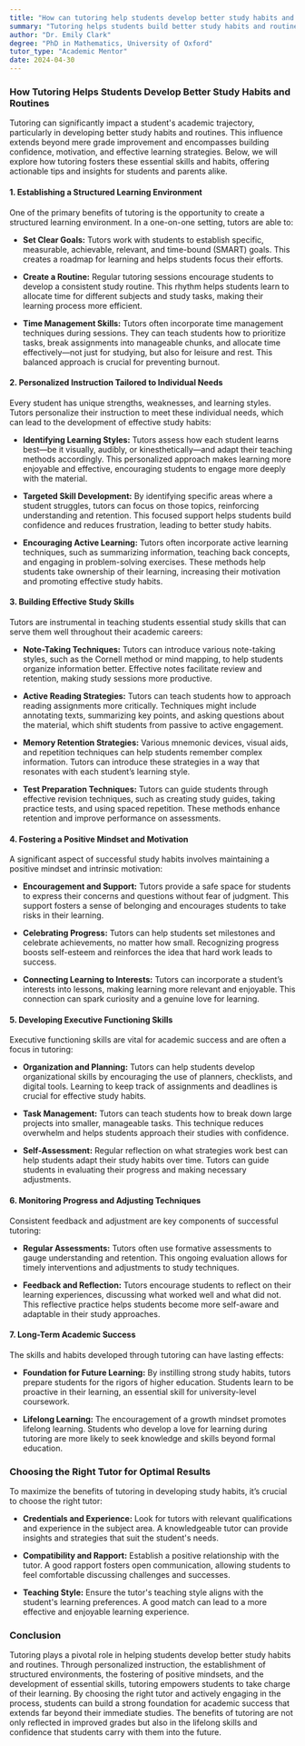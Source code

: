 ```yaml
---
title: "How can tutoring help students develop better study habits and routines?"
summary: "Tutoring helps students build better study habits and routines by providing structured learning, boosting confidence, and teaching effective strategies."
author: "Dr. Emily Clark"
degree: "PhD in Mathematics, University of Oxford"
tutor_type: "Academic Mentor"
date: 2024-04-30
---
```


### How Tutoring Helps Students Develop Better Study Habits and Routines

Tutoring can significantly impact a student's academic trajectory, particularly in developing better study habits and routines. This influence extends beyond mere grade improvement and encompasses building confidence, motivation, and effective learning strategies. Below, we will explore how tutoring fosters these essential skills and habits, offering actionable tips and insights for students and parents alike.

#### 1. Establishing a Structured Learning Environment

One of the primary benefits of tutoring is the opportunity to create a structured learning environment. In a one-on-one setting, tutors are able to:

- **Set Clear Goals:** Tutors work with students to establish specific, measurable, achievable, relevant, and time-bound (SMART) goals. This creates a roadmap for learning and helps students focus their efforts.
  
- **Create a Routine:** Regular tutoring sessions encourage students to develop a consistent study routine. This rhythm helps students learn to allocate time for different subjects and study tasks, making their learning process more efficient.

- **Time Management Skills:** Tutors often incorporate time management techniques during sessions. They can teach students how to prioritize tasks, break assignments into manageable chunks, and allocate time effectively—not just for studying, but also for leisure and rest. This balanced approach is crucial for preventing burnout.

#### 2. Personalized Instruction Tailored to Individual Needs

Every student has unique strengths, weaknesses, and learning styles. Tutors personalize their instruction to meet these individual needs, which can lead to the development of effective study habits:

- **Identifying Learning Styles:** Tutors assess how each student learns best—be it visually, audibly, or kinesthetically—and adapt their teaching methods accordingly. This personalized approach makes learning more enjoyable and effective, encouraging students to engage more deeply with the material.

- **Targeted Skill Development:** By identifying specific areas where a student struggles, tutors can focus on those topics, reinforcing understanding and retention. This focused support helps students build confidence and reduces frustration, leading to better study habits.

- **Encouraging Active Learning:** Tutors often incorporate active learning techniques, such as summarizing information, teaching back concepts, and engaging in problem-solving exercises. These methods help students take ownership of their learning, increasing their motivation and promoting effective study habits.

#### 3. Building Effective Study Skills

Tutors are instrumental in teaching students essential study skills that can serve them well throughout their academic careers:

- **Note-Taking Techniques:** Tutors can introduce various note-taking styles, such as the Cornell method or mind mapping, to help students organize information better. Effective notes facilitate review and retention, making study sessions more productive.

- **Active Reading Strategies:** Tutors can teach students how to approach reading assignments more critically. Techniques might include annotating texts, summarizing key points, and asking questions about the material, which shift students from passive to active engagement.

- **Memory Retention Strategies:** Various mnemonic devices, visual aids, and repetition techniques can help students remember complex information. Tutors can introduce these strategies in a way that resonates with each student’s learning style.

- **Test Preparation Techniques:** Tutors can guide students through effective revision techniques, such as creating study guides, taking practice tests, and using spaced repetition. These methods enhance retention and improve performance on assessments.

#### 4. Fostering a Positive Mindset and Motivation

A significant aspect of successful study habits involves maintaining a positive mindset and intrinsic motivation:

- **Encouragement and Support:** Tutors provide a safe space for students to express their concerns and questions without fear of judgment. This support fosters a sense of belonging and encourages students to take risks in their learning.

- **Celebrating Progress:** Tutors can help students set milestones and celebrate achievements, no matter how small. Recognizing progress boosts self-esteem and reinforces the idea that hard work leads to success.

- **Connecting Learning to Interests:** Tutors can incorporate a student’s interests into lessons, making learning more relevant and enjoyable. This connection can spark curiosity and a genuine love for learning.

#### 5. Developing Executive Functioning Skills

Executive functioning skills are vital for academic success and are often a focus in tutoring:

- **Organization and Planning:** Tutors can help students develop organizational skills by encouraging the use of planners, checklists, and digital tools. Learning to keep track of assignments and deadlines is crucial for effective study habits.

- **Task Management:** Tutors can teach students how to break down large projects into smaller, manageable tasks. This technique reduces overwhelm and helps students approach their studies with confidence.

- **Self-Assessment:** Regular reflection on what strategies work best can help students adapt their study habits over time. Tutors can guide students in evaluating their progress and making necessary adjustments.

#### 6. Monitoring Progress and Adjusting Techniques

Consistent feedback and adjustment are key components of successful tutoring:

- **Regular Assessments:** Tutors often use formative assessments to gauge understanding and retention. This ongoing evaluation allows for timely interventions and adjustments to study techniques.

- **Feedback and Reflection:** Tutors encourage students to reflect on their learning experiences, discussing what worked well and what did not. This reflective practice helps students become more self-aware and adaptable in their study approaches.

#### 7. Long-Term Academic Success

The skills and habits developed through tutoring can have lasting effects:

- **Foundation for Future Learning:** By instilling strong study habits, tutors prepare students for the rigors of higher education. Students learn to be proactive in their learning, an essential skill for university-level coursework.

- **Lifelong Learning:** The encouragement of a growth mindset promotes lifelong learning. Students who develop a love for learning during tutoring are more likely to seek knowledge and skills beyond formal education.

### Choosing the Right Tutor for Optimal Results

To maximize the benefits of tutoring in developing study habits, it’s crucial to choose the right tutor:

- **Credentials and Experience:** Look for tutors with relevant qualifications and experience in the subject area. A knowledgeable tutor can provide insights and strategies that suit the student's needs.

- **Compatibility and Rapport:** Establish a positive relationship with the tutor. A good rapport fosters open communication, allowing students to feel comfortable discussing challenges and successes.

- **Teaching Style:** Ensure the tutor's teaching style aligns with the student's learning preferences. A good match can lead to a more effective and enjoyable learning experience.

### Conclusion

Tutoring plays a pivotal role in helping students develop better study habits and routines. Through personalized instruction, the establishment of structured environments, the fostering of positive mindsets, and the development of essential skills, tutoring empowers students to take charge of their learning. By choosing the right tutor and actively engaging in the process, students can build a strong foundation for academic success that extends far beyond their immediate studies. The benefits of tutoring are not only reflected in improved grades but also in the lifelong skills and confidence that students carry with them into the future.
    
